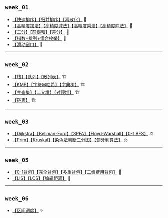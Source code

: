## `week_01`

- [【快速排序】【归并排序】【离散化】](https://github.com/cherry77-cloud/Rookie2025_04/blob/main/week_01/day_01.md) 🧩
- [【高精度加法】【高精度减法】【高精度乘法】【高精度除法】](https://github.com/cherry77-cloud/Rookie2025_04/blob/main/week_01/day_02.md) 🧩
- [【二分】【前缀和】【差分】](https://github.com/cherry77-cloud/Rookie2025_04/blob/main/week_01/day_03.md) 🧩
- [【指数+排列+组合枚举】](https://github.com/cherry77-cloud/Rookie2025_04/blob/main/week_01/day_04.md) 🧩
- [【滑动窗口】](https://github.com/cherry77-cloud/Rookie2025_04/blob/main/week_01/day_05.md) 🧩
---



## `week_02`

- [【栈】【队列】【散列表】](https://github.com/cherry77-cloud/Rookie2025_04/blob/main/week_02/day_08.md) 🏗️
- [【KMP】【字符串哈希】【字典树】](https://github.com/cherry77-cloud/Rookie2025_04/blob/main/week_02/day_09.md) 🏗️
- [【并查集】【二叉堆】【对顶堆】](https://github.com/cherry77-cloud/Rookie2025_04/blob/main/week_02/day_10.md) 🏗️
- [【链表】](https://github.com/cherry77-cloud/Rookie2025_04/blob/main/week_02/day_11.md) 🏗️

---



## `week_03`

- [【Dijkstra】【Bellman-Ford】【SPFA】【Floyd-Warshall】【0-1 BFS】](https://github.com/cherry77-cloud/Rookie2025_04/blob/main/week_03/day_15.md) ⚖️
- [【Prim】【Kruskal】【染色法判断二分图】【匈牙利算法】](https://github.com/cherry77-cloud/Rookie2025_04/blob/main/week_03/day_16.md) ⚖️



---


## `week_05`

- [【0-1背包】【完全背包】【多重背包】【二维费用背包】](https://github.com/cherry77-cloud/Rookie2025_04/blob/main/week_05/day_29.md) 🎯
- [【LIS】【LCS】【编辑距离】](https://github.com/cherry77-cloud/Rookie2025_04/blob/main/week_05/day_30.md) 🎯

---

## `week_06`

- [【区间调度】](https://github.com/cherry77-cloud/Rookie2025_04/blob/main/week_06/day_36.md) ✨
